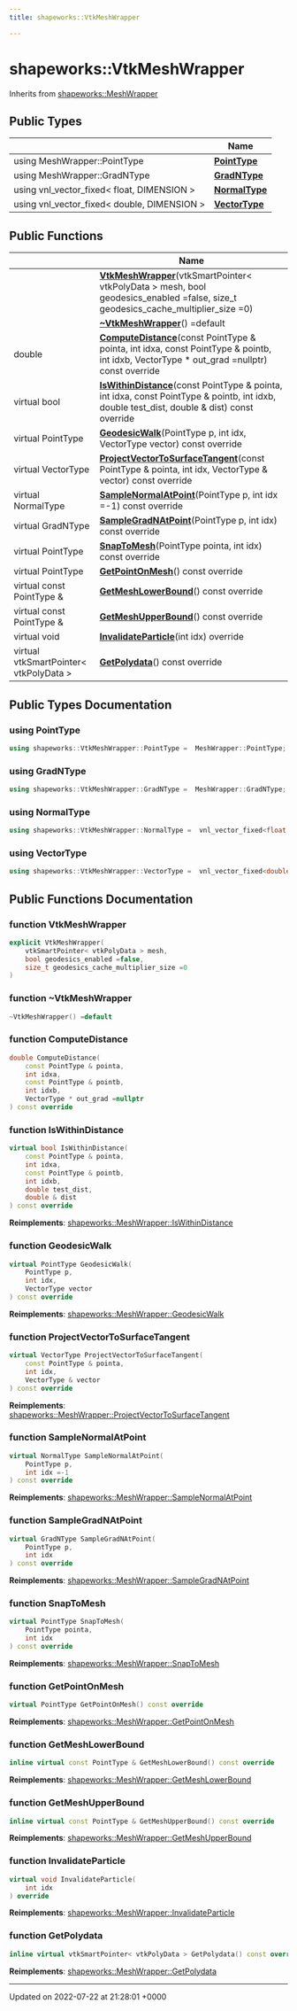 ```yaml
---
title: shapeworks::VtkMeshWrapper

---
```


# shapeworks::VtkMeshWrapper





Inherits from [shapeworks::MeshWrapper](../Classes/classshapeworks_1_1MeshWrapper.md)

## Public Types

|                | Name           |
| -------------- | -------------- |
| using MeshWrapper::PointType | **[PointType](../Classes/classshapeworks_1_1VtkMeshWrapper.md#using-pointtype)**  |
| using MeshWrapper::GradNType | **[GradNType](../Classes/classshapeworks_1_1VtkMeshWrapper.md#using-gradntype)**  |
| using vnl_vector_fixed< float, DIMENSION > | **[NormalType](../Classes/classshapeworks_1_1VtkMeshWrapper.md#using-normaltype)**  |
| using vnl_vector_fixed< double, DIMENSION > | **[VectorType](../Classes/classshapeworks_1_1VtkMeshWrapper.md#using-vectortype)**  |

## Public Functions

|                | Name           |
| -------------- | -------------- |
| | **[VtkMeshWrapper](../Classes/classshapeworks_1_1VtkMeshWrapper.md#function-vtkmeshwrapper)**(vtkSmartPointer< vtkPolyData > mesh, bool geodesics_enabled =false, size_t geodesics_cache_multiplier_size =0) |
| | **[~VtkMeshWrapper](../Classes/classshapeworks_1_1VtkMeshWrapper.md#function-~vtkmeshwrapper)**() =default |
| double | **[ComputeDistance](../Classes/classshapeworks_1_1VtkMeshWrapper.md#function-computedistance)**(const PointType & pointa, int idxa, const PointType & pointb, int idxb, VectorType * out_grad =nullptr) const override |
| virtual bool | **[IsWithinDistance](../Classes/classshapeworks_1_1VtkMeshWrapper.md#function-iswithindistance)**(const PointType & pointa, int idxa, const PointType & pointb, int idxb, double test_dist, double & dist) const override |
| virtual PointType | **[GeodesicWalk](../Classes/classshapeworks_1_1VtkMeshWrapper.md#function-geodesicwalk)**(PointType p, int idx, VectorType vector) const override |
| virtual VectorType | **[ProjectVectorToSurfaceTangent](../Classes/classshapeworks_1_1VtkMeshWrapper.md#function-projectvectortosurfacetangent)**(const PointType & pointa, int idx, VectorType & vector) const override |
| virtual NormalType | **[SampleNormalAtPoint](../Classes/classshapeworks_1_1VtkMeshWrapper.md#function-samplenormalatpoint)**(PointType p, int idx =-1) const override |
| virtual GradNType | **[SampleGradNAtPoint](../Classes/classshapeworks_1_1VtkMeshWrapper.md#function-samplegradnatpoint)**(PointType p, int idx) const override |
| virtual PointType | **[SnapToMesh](../Classes/classshapeworks_1_1VtkMeshWrapper.md#function-snaptomesh)**(PointType pointa, int idx) const override |
| virtual PointType | **[GetPointOnMesh](../Classes/classshapeworks_1_1VtkMeshWrapper.md#function-getpointonmesh)**() const override |
| virtual const PointType & | **[GetMeshLowerBound](../Classes/classshapeworks_1_1VtkMeshWrapper.md#function-getmeshlowerbound)**() const override |
| virtual const PointType & | **[GetMeshUpperBound](../Classes/classshapeworks_1_1VtkMeshWrapper.md#function-getmeshupperbound)**() const override |
| virtual void | **[InvalidateParticle](../Classes/classshapeworks_1_1VtkMeshWrapper.md#function-invalidateparticle)**(int idx) override |
| virtual vtkSmartPointer< vtkPolyData > | **[GetPolydata](../Classes/classshapeworks_1_1VtkMeshWrapper.md#function-getpolydata)**() const override |

## Public Types Documentation

### using PointType

```cpp
using shapeworks::VtkMeshWrapper::PointType =  MeshWrapper::PointType;
```


### using GradNType

```cpp
using shapeworks::VtkMeshWrapper::GradNType =  MeshWrapper::GradNType;
```


### using NormalType

```cpp
using shapeworks::VtkMeshWrapper::NormalType =  vnl_vector_fixed<float, DIMENSION>;
```


### using VectorType

```cpp
using shapeworks::VtkMeshWrapper::VectorType =  vnl_vector_fixed<double, DIMENSION>;
```


## Public Functions Documentation

### function VtkMeshWrapper

```cpp
explicit VtkMeshWrapper(
    vtkSmartPointer< vtkPolyData > mesh,
    bool geodesics_enabled =false,
    size_t geodesics_cache_multiplier_size =0
)
```


### function ~VtkMeshWrapper

```cpp
~VtkMeshWrapper() =default
```


### function ComputeDistance

```cpp
double ComputeDistance(
    const PointType & pointa,
    int idxa,
    const PointType & pointb,
    int idxb,
    VectorType * out_grad =nullptr
) const override
```


### function IsWithinDistance

```cpp
virtual bool IsWithinDistance(
    const PointType & pointa,
    int idxa,
    const PointType & pointb,
    int idxb,
    double test_dist,
    double & dist
) const override
```


**Reimplements**: [shapeworks::MeshWrapper::IsWithinDistance](../Classes/classshapeworks_1_1MeshWrapper.md#function-iswithindistance)


### function GeodesicWalk

```cpp
virtual PointType GeodesicWalk(
    PointType p,
    int idx,
    VectorType vector
) const override
```


**Reimplements**: [shapeworks::MeshWrapper::GeodesicWalk](../Classes/classshapeworks_1_1MeshWrapper.md#function-geodesicwalk)


### function ProjectVectorToSurfaceTangent

```cpp
virtual VectorType ProjectVectorToSurfaceTangent(
    const PointType & pointa,
    int idx,
    VectorType & vector
) const override
```


**Reimplements**: [shapeworks::MeshWrapper::ProjectVectorToSurfaceTangent](../Classes/classshapeworks_1_1MeshWrapper.md#function-projectvectortosurfacetangent)


### function SampleNormalAtPoint

```cpp
virtual NormalType SampleNormalAtPoint(
    PointType p,
    int idx =-1
) const override
```


**Reimplements**: [shapeworks::MeshWrapper::SampleNormalAtPoint](../Classes/classshapeworks_1_1MeshWrapper.md#function-samplenormalatpoint)


### function SampleGradNAtPoint

```cpp
virtual GradNType SampleGradNAtPoint(
    PointType p,
    int idx
) const override
```


**Reimplements**: [shapeworks::MeshWrapper::SampleGradNAtPoint](../Classes/classshapeworks_1_1MeshWrapper.md#function-samplegradnatpoint)


### function SnapToMesh

```cpp
virtual PointType SnapToMesh(
    PointType pointa,
    int idx
) const override
```


**Reimplements**: [shapeworks::MeshWrapper::SnapToMesh](../Classes/classshapeworks_1_1MeshWrapper.md#function-snaptomesh)


### function GetPointOnMesh

```cpp
virtual PointType GetPointOnMesh() const override
```


**Reimplements**: [shapeworks::MeshWrapper::GetPointOnMesh](../Classes/classshapeworks_1_1MeshWrapper.md#function-getpointonmesh)


### function GetMeshLowerBound

```cpp
inline virtual const PointType & GetMeshLowerBound() const override
```


**Reimplements**: [shapeworks::MeshWrapper::GetMeshLowerBound](../Classes/classshapeworks_1_1MeshWrapper.md#function-getmeshlowerbound)


### function GetMeshUpperBound

```cpp
inline virtual const PointType & GetMeshUpperBound() const override
```


**Reimplements**: [shapeworks::MeshWrapper::GetMeshUpperBound](../Classes/classshapeworks_1_1MeshWrapper.md#function-getmeshupperbound)


### function InvalidateParticle

```cpp
virtual void InvalidateParticle(
    int idx
) override
```


**Reimplements**: [shapeworks::MeshWrapper::InvalidateParticle](../Classes/classshapeworks_1_1MeshWrapper.md#function-invalidateparticle)


### function GetPolydata

```cpp
inline virtual vtkSmartPointer< vtkPolyData > GetPolydata() const override
```


**Reimplements**: [shapeworks::MeshWrapper::GetPolydata](../Classes/classshapeworks_1_1MeshWrapper.md#function-getpolydata)


-------------------------------

Updated on 2022-07-22 at 21:28:01 +0000